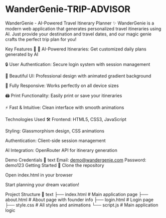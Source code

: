 # WanderGenie-TRIP-ADVISOR

WanderGenie - AI-Powered Travel Itinerary Planner ✨ WanderGenie is a modern web application that generates personalized travel itineraries using AI. Just provide your destination and travel dates, and our magic genie crafts the perfect trip plan for you!

Key Features 🌟 🧞 AI-Powered Itineraries: Get customized daily plans generated by AI

🔒 User Authentication: Secure login system with session management

🎨 Beautiful UI: Professional design with animated gradient background

📱 Fully Responsive: Works perfectly on all device sizes

🖨️ Print Functionality: Easily print or save your itineraries

⚡ Fast & Intuitive: Clean interface with smooth animations

Technologies Used 🛠️ Frontend: HTML5, CSS3, JavaScript

Styling: Glassmorphism design, CSS animations

Authentication: Client-side session management

AI Integration: OpenRouter API for itinerary generation

Demo Credentials 🔑 text Email: demo@wandergenie.com Password: demo123 Getting Started 🚀 Clone the repository

Open index.html in your browser

Start planning your dream vacation!

Project Structure 📂 text ├── index.html # Main application page ├── about.html # About page with founder info ├── login.html # Login page ├── style.css # All styles and animations └── script.js # Main application logic
